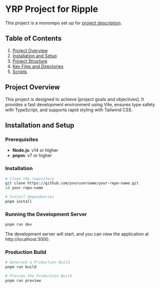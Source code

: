 # YRP Project for Ripple 

This project is a monorepo set up for [project description](). 

## Table of Contents

1. [Project Overview](#project-overview)
2. [Installation and Setup](#installation-and-setup)
3. [Project Structure](#project-structure)
4. [Key Files and Directories](#key-files-and-directories)
5. [Scripts](#scripts)

## Project Overview

This project is designed to achieve [project goals and objectives]. It provides a fast development environment using Vite, ensures type safety with TypeScript, and supports rapid styling with Tailwind CSS.

## Installation and Setup

### Prerequisites

- **Node.js**: v14 or higher
- **pnpm**: v7 or higher

### Installation

```bash
# Clone the repository
git clone https://github.com/yourusername/your-repo-name.git
cd your-repo-name

# Install dependencies
pnpm install
```

### Running the Development Server

```bash
pnpm run dev
```
The development server will start, and you can view the application at http://localhost:3000.

### Production Build

```bash
# Generate a Production Build
pnpm run build

# Preview the Production Build
pnpm run preview
```











